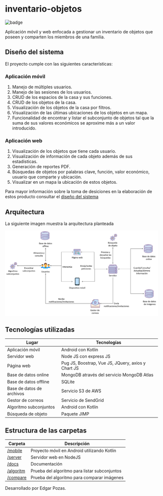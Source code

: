 # inventario-objetos

![badge](https://img.shields.io/badge/inventario-v1.0.0-blue)

Aplicación móvil y web enfocada a gestionar un inventario de objetos que poseen
y comparten los miembros de una familia.

## Diseño del sistema

El proyecto cumple con las siguientes características:

### Aplicación móvil

1. Manejo de múltiples usuarios.
2. Manejo de las sesiones de los usuarios.
3. CRUD de los espacios de la casa y sus funciones.
4. CRUD de los objetos de la casa.
5. Visualización de los objetos de la casa por filtros.
6. Visualización de las últimas ubicaciones de los objetos en un mapa.
7. Funcionalidad de encontrar y listar el subconjunto de objetos tal que la suma de sus valores económicos se aproxime más a un valor introducido.

### Aplicación web

1. Visualización de los objetos que tiene cada usuario.
2. Visualización de información de cada objeto además de sus estadisticas.
3. Generación de reportes PDF.
4. Búsquedas de objetos por palabras clave, función, valor económico, usuario que comparte y ubicación.
5. Visualizar en un mapa la ubicación de estos objetos.

Para mayor información sobre la toma de desiciones en la elaboración de estos producto
consultar el [diseño del sistema](https://github.com/EdgarPozas/inventario-objetos/blob/master/docs/SYSTEM_DESING.md)

## Arquitectura

La siguiente imagen muestra la arquitectura planteada

![Arquitectura planteada](./extras/DIAGRAMA_ARQUITECTURA.png)

## Tecnologías utilizadas

Lugar |Tecnologías
-----|------
Aplicación móvil | Android con Kotlin
Servidor web | Node JS con express JS
Página web | Pug JS, Boostrap, Vue JS, JQuery, axios y Chart JS
Base de datos online | MongoDB através del servicio MongoDB Atlas
Base de datos offline | SQLite
Base de datos de archivos | Servicio S3 de AWS
Gestor de correos | Servicio de SendGrid
Algoritmo subconjuntos | Android con Kotlin
Búsqueda de objeto | Paquete JIMP

## Estructura de las carpetas

Carpeta | Descripción
------|------
[/mobile](https://github.com/EdgarPozas/inventario-objetos/tree/master/mobile)| Proyecto móvil en Android utilizando Kotlin
[/server](https://github.com/EdgarPozas/inventario-objetos/tree/master/server)| Servidor web en NodeJS
[/docs](https://github.com/EdgarPozas/inventario-objetos/tree/master/docs)| Documentación
[/algoritm](https://github.com/EdgarPozas/inventario-objetos/tree/master/algorithm)| Prueba del algoritmo para listar subconjuntos
[/compare](https://github.com/EdgarPozas/inventario-objetos/tree/master/docs)| Prueba del algoritmo para comparar imágenes


Desarrollado por Edgar Pozas.
